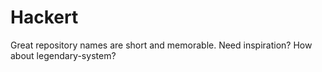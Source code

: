 # Hackert
Great repository names are short and memorable. Need inspiration? How about legendary-system?
